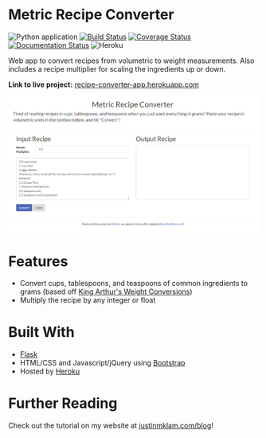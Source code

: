 # Metric Recipe Converter

![Python application](https://github.com/justinmklam/recipe-converter/workflows/Python%20application/badge.svg?branch=master) [![Build Status](https://travis-ci.org/justinmklam/recipe-converter.svg?branch=master)](https://travis-ci.org/justinmklam/recipe-converter) [![Coverage Status](https://coveralls.io/repos/github/justinmklam/recipe-converter/badge.svg?branch=master)](https://coveralls.io/github/justinmklam/recipe-converter?branch=master) [![Documentation Status](https://readthedocs.org/projects/recipe-converter/badge/?version=latest)](https://recipe-converter.readthedocs.io/en/latest/?badge=latest) ![Heroku](https://heroku-badge.herokuapp.com/?app=recipe-converter-app)


Web app to convert recipes from volumetric to weight measurements. Also includes a recipe multiplier for scaling the ingredients up or down.

**Link to live project:** [recipe-converter-app.herokuapp.com](http://recipe-converter-app.herokuapp.com/)

![Web App Screencap](docs/imgs/web-screencap.PNG)

# Features

+ Convert cups, tablespoons, and teaspoons of common ingredients to grams (based off [King Arthur's Weight Conversions](https://www.kingarthurflour.com/learn/ingredient-weight-chart.html))
+ Multiply the recipe by any integer or float

# Built With
+ [Flask](http://flask.pocoo.org/)
+ HTML/CSS and Javascript/jQuery using [Bootstrap](http://getbootstrap.com/)
+ Hosted by [Heroku](https://www.heroku.com/)

# Further Reading
Check out the tutorial on my website at [justinmklam.com/blog](http://justinmklam.com/posts/2018/04/python-flask-heroku-tutorial/)!
